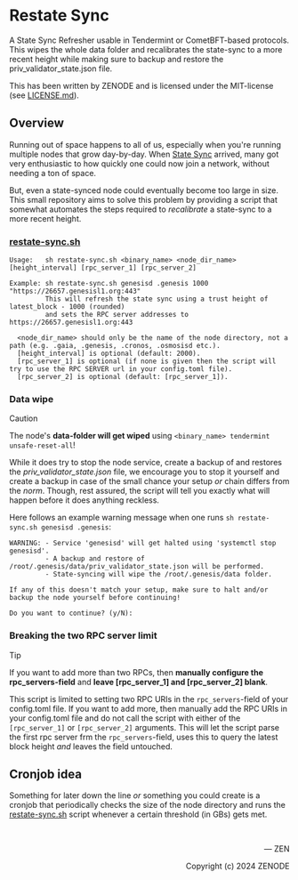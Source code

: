 # Restate Sync

A State Sync Refresher usable in Tendermint or CometBFT-based protocols. This wipes the whole data folder and recalibrates the state-sync to a more recent height while making sure to backup and restore the priv_validator_state.json file.

This has been written by ZENODE and is licensed under the MIT-license (see [LICENSE.md](./LICENSE.md)).

## Overview

Running out of space happens to all of us, especially when you're running multiple nodes that grow day-by-day. When [State Sync](https://docs.tendermint.com/v0.34/tendermint-core/state-sync.html) arrived, many got very enthusiastic to how quickly one could now join a network, without needing a ton of space.

But, even a state-synced node could eventually become too large in size. This small repository aims to solve this problem by providing a script that somewhat automates the steps required to _recalibrate_ a state-sync to a more recent height.

### [restate-sync.sh](restate-sync.sh)

```
Usage:   sh restate-sync.sh <binary_name> <node_dir_name> [height_interval] [rpc_server_1] [rpc_server_2]

Example: sh restate-sync.sh genesisd .genesis 1000 "https://26657.genesisl1.org:443"
         This will refresh the state sync using a trust height of latest_block - 1000 (rounded)
         and sets the RPC server addresses to https://26657.genesisl1.org:443

  <node_dir_name> should only be the name of the node directory, not a path (e.g. .gaia, .genesis, .cronos, .osmosisd etc.).
  [height_interval] is optional (default: 2000).
  [rpc_server_1] is optional (if none is given then the script will try to use the RPC SERVER url in your config.toml file).
  [rpc_server_2] is optional (default: [rpc_server_1]).
```

### Data wipe

> [!CAUTION]
> The node's **data-folder will get wiped** using `<binary_name> tendermint unsafe-reset-all`!

While it does try to stop the node service, create a backup of and restores the _priv_validator_state.json_ file, we encourage you to stop it yourself and create a backup in case of the small chance your setup _or_ chain differs from the _norm_. Though, rest assured, the script will tell you exactly what will happen before it does anything reckless.

Here follows an example warning message when one runs `sh restate-sync.sh genesisd .genesis`:
```
WARNING: - Service 'genesisd' will get halted using 'systemctl stop genesisd'.
         - A backup and restore of /root/.genesis/data/priv_validator_state.json will be performed.
         - State-syncing will wipe the /root/.genesis/data folder.

If any of this doesn't match your setup, make sure to halt and/or backup the node yourself before continuing!

Do you want to continue? (y/N): 
```

### Breaking the two RPC server limit

> [!TIP]
> If you want to add more than two RPCs, then **manually configure the rpc_servers-field** and **leave [rpc_server_1] and [rpc_server_2] blank**.

This script is limited to setting two RPC URIs in the `rpc_servers`-field of your config.toml file. If you want to add more, then manually add the RPC URIs in your config.toml file and do not call the script with either of the `[rpc_server_1]` or `[rpc_server_2]` arguments. This will let the script parse the first rpc server frm the `rpc_servers`-field, uses this to query the latest block height _and_ leaves the field untouched.

## Cronjob idea

Something for later down the line _or_ something you could create is a cronjob that periodically checks the size of the node directory and runs the [restate-sync.sh](restate-sync.sh) script whenever a certain threshold (in GBs) gets met.

</br>

<p align="right">— ZEN</p>
<p align="right">Copyright (c) 2024 ZENODE</p>
